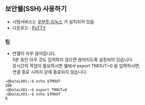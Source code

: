 ## 보안쉘(SSH) 사용하기
- 시범서비스는 [우분투 리눅스](https://www.ubuntu.com/) 가 설치되어 있음  
- 다운로드 : [PuTTY](https://www.chiark.greenend.org.uk/~sgtatham/putty/latest.html)  

### 팁
- 연결이 자꾸 끊어집니다.  
  5분 동안 아무 것도 입력하지 않으면 끊어지도록 설정되어 있습니다.  
  장시간의 작업이 필요하시면 쉘에서 export TMOUT=0 을 입력하시면,  
  연결 종료 시까지 강제 종료되지 않습니다.  
~~~
~@DataLX01:~$ echo $TMOUT
300
~@DataLX01:~$ export TMOUT=0
~@DataLX01:~$ echo $TMOUT
0
~~~
